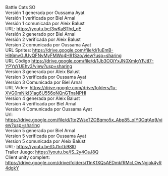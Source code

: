 Battle Cats SO  
Versión 1 generada por Oussama Ayat  
Versión 1 verificada por Biel Arnal  
Versión 1 comunicada por Aleix Balust  
URL: https://youtu.be/3wKaBThd_qE  
Versión 2 generado por Biel Arnal  
Versión 2 verificada por Aleix Balust  
Version 2 comunicada por Oussama Ayat  
URL Sprites: https://drive.google.com/file/d/1uEmB-Hit6mvGJUvQFNvMyFMWq4H91Szo/view?usp=sharing  
URL Código https://drive.google.com/file/d/1Jb3OOiYxJN0XmIgYFJtl7-YPYsYUEhv3/view?usp=sharing  
Version 3 generada por Aleix Balust  
Version 3 verificada por Oussama Ayat  
Version 3 Comunicada por Biel Arnal  
URL Video: https://drive.google.com/drive/folders/1u-XVG0mNIkl31ag6U556oNQnGTnaNPHl  
Version 4 generada por Aleix Balust  
Version 4 verificada por Biel Arnal  
Version 4 Comunicada por Oussama Ayat  
Url: https://drive.google.com/file/d/1tq2WsxTZOBqmo5x_Abp85_oIY0OqtAq9/view?usp=sharing  
Version 5 generada por Biel Arnal   
Version 5 verificada por Oussama Ayat  
Version 5 comunicada por Aleix Balust  
URL: https://youtu.be/DJ1rrtb98I0  
Trailer Juego: https://youtu.be/IS_2y4CaJ8Q  
Client unity complert: https://drive.google.com/drive/folders/11nK1XQsAEDmkfRMcLOwNgjok4yR4dgkY  
